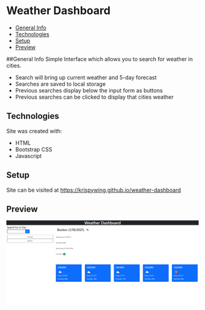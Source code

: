 # Weather Dashboard

* [General Info](#General-Info)
* [Technologies](#Technologies)
* [Setup](#Setup)
* [Preview](#Preview)

##General Info
Simple Interface which allows you to search for weather in cities.
* Search will bring up current weather and 5-day forecast
* Searches are saved to local storage
* Previous searches display below the input form as buttons
* Previous searches can be clicked to display that cities weather

## Technologies
Site was created with:
* HTML
* Bootstrap CSS
* Javascript

## Setup
Site can be visited at https://krispywing.github.io/weather-dashboard

## Preview
<img src="./assets/preview.png" />